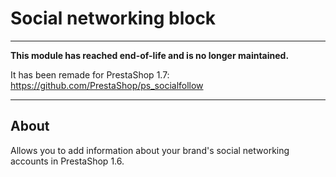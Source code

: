 # Social networking block

---

**This module has reached end-of-life and is no longer maintained.**

It has been remade for PrestaShop 1.7: https://github.com/PrestaShop/ps_socialfollow

---

## About

Allows you to add information about your brand\'s social networking accounts in PrestaShop 1.6.
